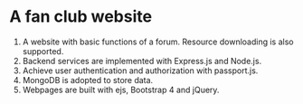# A fan club website 
1. A website with basic functions of a forum. Resource downloading is also supported.
2. Backend services are implemented with Express.js and Node.js.
3. Achieve user authentication and authorization with passport.js.
4. MongoDB is adopted to store data.
5. Webpages are built with ejs, Bootstrap 4 and jQuery.
